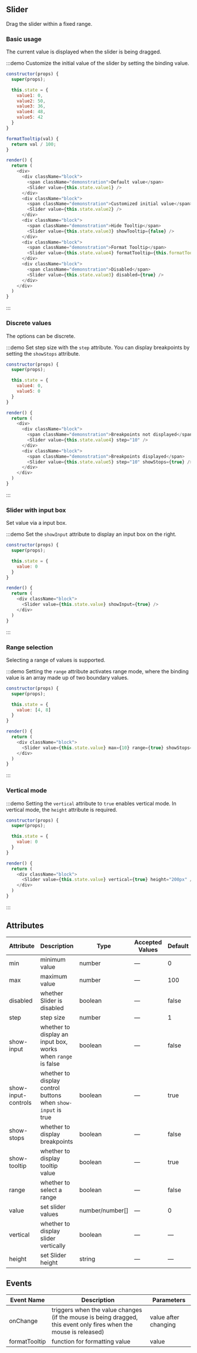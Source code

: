 ## Slider

Drag the slider within a fixed range.

### Basic usage

The current value is displayed when the slider is being dragged.

:::demo Customize the initial value of the slider by setting the binding value.

```js
constructor(props) {
  super(props);

  this.state = {
    value1: 0,
    value2: 50,
    value3: 36,
    value4: 48,
    value5: 42
  }
}

formatTooltip(val) {
  return val / 100;
}

render() {
  return (
    <div>
      <div className="block">
        <span className="demonstration">Default value</span>
        <Slider value={this.state.value1} />
      </div>
      <div className="block">
        <span className="demonstration">Customized initial value</span>
        <Slider value={this.state.value2} />
      </div>
      <div className="block">
        <span className="demonstration">Hide Tooltip</span>
        <Slider value={this.state.value3} showTooltip={false} />
      </div>
      <div className="block">
        <span className="demonstration">Format Tooltip</span>
        <Slider value={this.state.value4} formatTooltip={this.formatTooltip.bind(this)} />
      </div>
      <div className="block">
        <span className="demonstration">Disabled</span>
        <Slider value={this.state.value3} disabled={true} />
      </div>
    </div>
  )
}
```
:::

### Discrete values

The options can be discrete.

:::demo Set step size with the `step` attribute. You can display breakpoints by setting the `showStops` attribute.

```js
constructor(props) {
  super(props);

  this.state = {
    value4: 0,
    value5: 0
  }
}

render() {
  return (
    <div>
      <div className="block">
        <span className="demonstration">Breakpoints not displayed</span>
        <Slider value={this.state.value4} step="10" />
      </div>
      <div className="block">
        <span className="demonstration">Breakpoints displayed</span>
        <Slider value={this.state.value5} step="10" showStops={true} />
      </div>
    </div>
  )
}
```
:::

### Slider with input box

Set value via a input box.

:::demo Set the `showInput` attribute to display an input box on the right.

```js
constructor(props) {
  super(props);

  this.state = {
    value: 0
  }
}

render() {
  return (
    <div className="block">
      <Slider value={this.state.value} showInput={true} />
    </div>
  )
}
```
:::

### Range selection

Selecting a range of values is supported.

:::demo Setting the `range` attribute activates range mode, where the binding value is an array made up of two boundary values.
```js
constructor(props) {
  super(props);

  this.state = {
    value: [4, 8]
  }
}

render() {
  return (
    <div className="block">
      <Slider value={this.state.value} max={10} range={true} showStops={true} />
    </div>
  )
}
```
:::

### Vertical mode

:::demo Setting the `vertical` attribute to `true` enables vertical mode. In vertical mode, the `height` attribute is required.
```js
constructor(props) {
  super(props);

  this.state = {
    value: 0
  }
}

render() {
  return (
    <div className="block">
      <Slider value={this.state.value} vertical={true} height="200px" />
    </div>
  )
}
```
:::

## Attributes
| Attribute      | Description          | Type      | Accepted Values       | Default  |
|---------- |-------------- |---------- |--------------------------------  |-------- |
| min | minimum value | number | — | 0 |
| max | maximum value | number | — | 100 |
| disabled | whether Slider is disabled | boolean | — | false |
| step | step size | number | — | 1 |
| show-input | whether to display an input box, works when `range` is false | boolean | — | false |
| show-input-controls | whether to display control buttons when `show-input` is true | boolean | — | true |
| show-stops | whether to display breakpoints | boolean | — | false |
| show-tooltip | whether to display tooltip value | boolean | — | true |
| range | whether to select a range | boolean | — | false |
| value | set slider values | number/number[] | — | 0 |
| vertical | whether to display slider vertically | boolean | — | — |
| height | set Slider height | string | — | — |

## Events
| Event Name | Description | Parameters |
|---------- |-------- |---------- |
| onChange | triggers when the value changes (if the mouse is being dragged, this event only fires when the mouse is released) | value after changing |
| formatTooltip | function for formatting value | value |
